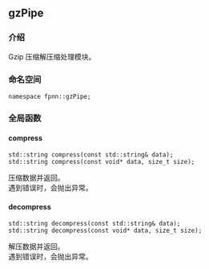 ## gzPipe

### 介绍

Gzip 压缩解压缩处理模块。

### 命名空间

	namespace fpnn::gzPipe;

### 全局函数

#### compress

	std::string compress(const std::string& data);
	std::string compress(const void* data, size_t size);

压缩数据并返回。  
遇到错误时，会抛出异常。


#### decompress

	std::string decompress(const std::string& data);
	std::string decompress(const void* data, size_t size);

解压数据并返回。  
遇到错误时，会抛出异常。